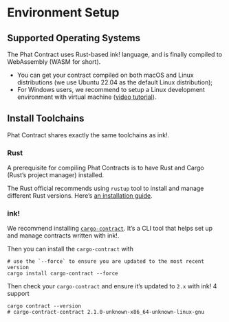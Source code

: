 # Environment Setup

## Supported Operating Systems <a href="#supported-operating-systems" id="supported-operating-systems"></a>

The Phat Contract uses Rust-based ink! language, and is finally compiled to WebAssembly (WASM for short).

* You can get your contract compiled on both macOS and Linux distributions (we use Ubuntu 22.04 as the default Linux distribution);
* For Windows users, we recommend to setup a Linux development environment with virtual machine ([video tutorial](https://www.youtube.com/watch?v=x5MhydijWmc)).

## Install Toolchains

Phat Contract shares exactly the same toolchains as ink!.

### Rust <a href="#rust" id="rust"></a>

A prerequisite for compiling Phat Contracts is to have Rust and Cargo (Rust’s project manager) installed.

The Rust official recommends using `rustup` tool to install and manage different Rust versions. Here’s [an installation guide](https://doc.rust-lang.org/cargo/getting-started/installation.html).

### ink! <a href="#ink" id="ink"></a>

We recommend installing [`cargo-contract`](https://github.com/paritytech/cargo-contract). It’s a CLI tool that helps set up and manage contracts written with ink!.

Then you can install the `cargo-contract` with

```
# use the `--force` to ensure you are updated to the most recent version
cargo install cargo-contract --force
```

Then check your `cargo-contract` and ensure it’s updated to `2.x` with ink! 4 support

```
cargo contract --version
# cargo-contract-contract 2.1.0-unknown-x86_64-unknown-linux-gnu
```
